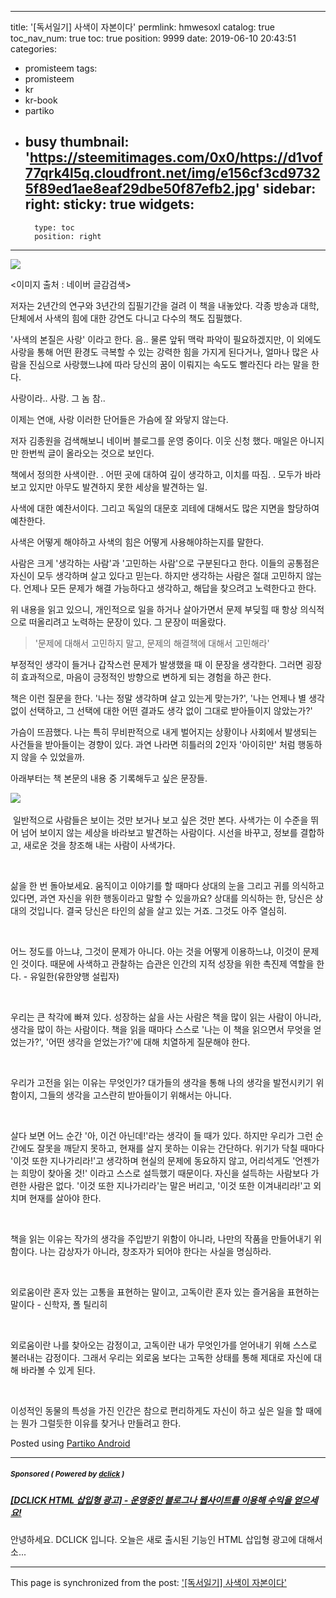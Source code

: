 
---
title: '[독서일기] 사색이 자본이다'
permlink: hmwesoxl
catalog: true
toc_nav_num: true
toc: true
position: 9999
date: 2019-06-10 20:43:51
categories:
- promisteem
tags:
- promisteem
- kr
- kr-book
- partiko
- busy
thumbnail: 'https://steemitimages.com/0x0/https://d1vof77qrk4l5q.cloudfront.net/img/e156cf3cd97325f89ed1ae8eaf29dbe50f87efb2.jpg'
sidebar:
    right:
        sticky: true
widgets:
    -
        type: toc
        position: right
---


![](https://steemitimages.com/0x0/https://d1vof77qrk4l5q.cloudfront.net/img/e156cf3cd97325f89ed1ae8eaf29dbe50f87efb2.jpg)

<이미지 출처 : 네이버 글감검색>

저자는 2년간의 연구와 3년간의 집필기간을 걸려 이 책을 내놓았다.
각종 방송과 대학, 단체에서 사색의 힘에 대한 강연도 다니고 다수의 책도 집필했다.

'사색의 본질은 사랑' 이라고 한다.
음.. 물론 앞뒤 맥락 파악이 필요하겠지만, 이 외에도 사랑을 통해 어떤 환경도 극복할 수 있는 강력한 힘을 가지게 된다거나, 얼마나 많은 사람을 진심으로 사랑했느냐에 따라 당신의 꿈이 이뤄지는 속도도 빨라진다 라는 말을 한다.

사랑이라..
사랑. 그 놈 참..

이제는 연애, 사랑 이러한 단어들은 가슴에 잘 와닿지 않는다.

저자 김종원을 검색해보니 네이버 블로그를 운영 중이다. 이웃 신청 했다.
매일은 아니지만 한번씩 글이 올라오는 것으로 보인다.

책에서 정의한 사색이란.
. 어떤 곳에 대하여 깊이 생각하고, 이치를 따짐.
. 모두가 바라보고 있지만 아무도 발견하지 못한 세상을 발견하는 일.

사색에 대한 예찬서이다.
그리고 독일의 대문호 괴테에 대해서도 많은 지면을 할당하여 예찬한다.

사색은 어떻게 해야하고 사색의 힘은 어떻게 사용해야하는지를 말한다.

사람은 크게 '생각하는 사람'과 '고민하는 사람'으로 구분된다고 한다.
이들의 공통점은 자신이 모두 생각하며 살고 있다고 믿는다.
하지만 생각하는 사람은 절대 고민하지 않는다. 언제나 모든 문제가 해결 가능하다고 생각하고, 해답을 찾으려고 노력한다고 한다.

위 내용을 읽고 있으니, 개인적으로 일을 하거나 살아가면서 문제 부딪힐 때 항상 의식적으로 떠올리려고 노력하는 문장이 있다. 그 문장이 떠올랐다.

> '문제에 대해서 고민하지 말고,
> 문제의 해결책에 대해서 고민해라'

부정적인 생각이 들거나 갑작스런 문제가 발생했을 때 이 문장을 생각한다.
그러면 굉장히 효과적으로, 마음이 긍정적인 방향으로 변하게 되는 경험을 하곤 한다.

책은 이런 질문을 한다.
'나는 정말 생각하며 살고 있는게 맞는가?', '나는 언제나 별 생각없이 선택하고, 그 선택에 대한 어떤 결과도 생각 없이 그대로 받아들이지 않았는가?'

가슴이 뜨끔했다.
나는 특히 무비판적으로 내게 벌어지는 상황이나 사회에서 발생되는 사건들을 받아들이는 경향이 있다.
과연 나라면 히틀러의 2인자 '아이히만' 처럼 행동하지 않을 수 있었을까.

아래부터는 책 본문의 내용 중 기록해두고 싶은 문장들.

​![](https://steemitimages.com/0x0/https://i.imgur.com/HckzDOK.gif)

​
일반적으로 사람들은 보이는 것만 보거나 보고 싶은 것만 본다.
사색가는 이 수준을 뛰어 넘어 보이지 않는 세상을 바라보고 발견하는 사람이다.
시선을 바꾸고, 정보를 결합하고, 새로운 것을 창조해 내는 사람이 사색가다.

​

삶을 한 번 돌아보세요.
움직이고 이야기를 할 때마다 상대의 눈을 그리고 귀를 의식하고 있다면, 과연 자신을 위한 행동이라고 말할 수 있을까요?
상대를 의식하는 한, 당신은 상대의 것입니다.
결국 당신은 타인의 삶을 살고 있는 거죠.
그것도 아주 열심히.

​

어느 정도를 아느냐, 그것이 문제가 아니다. 아는 것을 어떻게 이용하느냐, 이것이 문제인 것이다.
때문에 사색하고 관찰하는 습관은 인간의 지적 성장을 위한 촉진제 역할을 한다. - 유일한(유한양행 설립자)

​

우리는 큰 착각에 빠져 있다. 성장하는 삶을 사는 사람은 책을 많이 읽는 사람이 아니라, 생각을 많이 하는 사람이다.
책을 읽을 때마다 스스로 '나는 이 책을 읽으면서 무엇을 얻었는가?', '어떤 생각을 얻었는가?'에 대해 치열하게 질문해야 한다.

​

우리가 고전을 읽는 이유는 무엇인가? 대가들의 생각을 통해 나의 생각을 발전시키기 위함이지, 그들의 생각을 고스란히 받아들이기 위해서는 아니다.

​

살다 보면 어느 순간 '아, 이건 아닌데!'라는 생각이 들 때가 있다. 하지만 우리가 그런 순간에도 잘못을 깨닫지 못하고, 현재를 살지 못하는 이유는 간단하다.
위기가 닥칠 때마다 '이것 또한 지나가리라!'고 생각하며 현실의 문제에 동요하지 않고,
어리석게도 '언젠가는 희망이 찾아올 것!' 이라고 스스로 설득했기 때문이다.
자신을 설득하는 사람보다 가련한 사람은 없다.
'이것 또한 지나가리라'는 말은 버리고, '이것 또한 이겨내리라!'고 외치며 현재를 살아야 한다.

​

책을 읽는 이유는 작가의 생각을 주입받기 위함이 아니라, 나만의 작품을 만들어내기 위함이다.
나는 감상자가 아니라, 창조자가 되어야 한다는 사실을 명심하라.

​

외로움이란 혼자 있는 고통을 표현하는 말이고, 고독이란 혼자 있는 즐거움을 표현하는 말이다 - 신학자, 폴 틸리히

​

외로움이란 나를 찾아오는 감정이고, 고독이란 내가 무엇인가를 얻어내기 위해 스스로 불러내는 감정이다.
그래서 우리는 외로움 보다는 고독한 상태를 통해 제대로 자신에 대해 바라볼 수 있게 된다.

​

이성적인 동물의 특성을 가진 인간은 참으로 편리하게도 자신이 하고 싶은 일을 할 때에는 뭔가 그럴듯한 이유를 찾거나 만들려고 한다.

Posted using [Partiko Android](https://partiko.app/referral/lucky2015)

---

##### <sub>Sponsored ( Powered by [dclick](https://www.dclick.io) )</sub>

##### [[DCLICK HTML 삽입형 광고] - 운영중인 블로그나 웹사이트를 이용해 수익을 얻으세요!](https://api.dclick.io/v1/c?x=eyJhbGciOiJIUzI1NiIsInR5cCI6IkpXVCJ9.eyJjIjoibHVja3kyMDE1IiwicyI6Imhtd2Vzb3hsIiwiYSI6WyJ0LTE0ODYiXSwidXJsIjoiaHR0cHM6Ly9zdGVlbWl0LmNvbS9AZGNsaWNrL2RjbGljay1odG1sLS0xNTUwNTQ5MTQwNDA4IiwiaWF0IjoxNTYwMjYwNzEzLCJleHAiOjE4NzU2MjA3MTN9.dmB1jSbL7O3jq08HX-gCLg6HFX3MP_28ENgLl_XuoG8)

안녕하세요. DCLICK 입니다. 오늘은 새로 출시된 기능인 HTML 삽입형 광고에 대해서 소...

- - -

This page is synchronized from the post: ['[독서일기] 사색이 자본이다'](https://steemit.com/@lucky2015/hmwesoxl)
